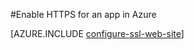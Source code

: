 <properties
	pageTitle="Enable HTTPS for a web app in Azure"
	description="Learn how to enable SSL with an Azure Web App."
	services="app-service"
	documentationCenter=".net"
	authors="cephalin"
	manager="wpickett"
	editor="jimbe"
	tags="top-support-issue"/>

<tags
	ms.service="app-service"
	ms.date="10/23/2015"
	wacn.date=""/>


#Enable HTTPS for an app in Azure

<!-- deleted by customization
[AZURE.INCLUDE [app-service-web-to-api-and-mobile](../includes/app-service-web-to-api-and-mobile.md)]

-->
[AZURE.INCLUDE [configure-ssl-web-site](../includes/configure-ssl-web-site.md)]
